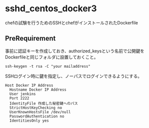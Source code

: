 sshd_centos_docker3
===================

chefの試験を行うためのSSHとchefがインストールされたDockerfile

PreRequirement
-----
事前に認証キーを作成しておき、authorized_keysという名前で公開鍵をDockerfileと同じフォルダに設置しておくこと。  
```
ssh-keygen -t rsa -C "your mailaddress"  
```

SSHログイン時に鍵を指定し、ノーパスでログインできるようにする。  
```
Host Docker IP Address  
  Hostname Docker IP Address  
  User jenkins 
  Port 2222  
  IdentityFile 作成した秘密鍵へのパス  
  StrictHostKeyChecking no  
  UserKnownHostsFile /dev/null  
  PasswordAuthentication no  
  IdentitiesOnly yes  
```
